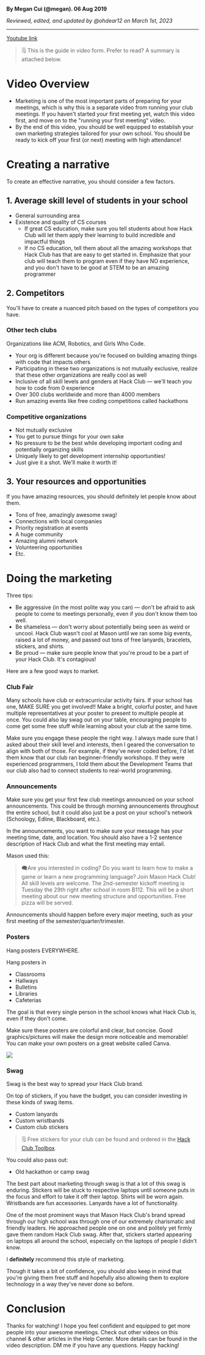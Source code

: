 __By Megan Cui (@megan). 06 Aug 2019__

_Reviewed, edited, and updated by @ohdear12 on March 1st, 2023_

---

[Youtube link](https://youtu.be/j86_TxXIDwM)
> 🗒️ This is the guide in video form. Prefer to read? A summary is attached below.

# Video Overview

- Marketing is one of the most important parts of preparing for your meetings, which is why this is a separate video from running your club meetings. If you haven't started your first meeting yet, watch this video first, and move on to the "running your first meeting" video.
- By the end of this video, you should be well equipped to establish your own marketing strategies tailored for your own school. You should be ready to kick off your first (or next) meeting with high attendance!

# Creating a narrative

To create an effective narrative, you should consider a few factors.

## 1\. Average skill level of students in your school

- General surrounding area
- Existence and quality of CS courses
  - If great CS education, make sure you tell students about how Hack Club will let them apply their learning to build incredible and impactful things
  - If no CS education, tell them about all the amazing workshops that Hack Club has that are easy to get started in. Emphasize that your club will teach them to program even if they have NO experience, and you don't have to be good at STEM to be an amazing programmer

## 2\. Competitors

You'll have to create a nuanced pitch based on the types of competitors you have.

### Other tech clubs

Organizations like ACM, Robotics, and Girls Who Code.

- Your org is different because you're focused on building amazing things with code that impacts others
- Participating in these two organizations is not mutually exclusive, realize that these other organizations are really cool as well
- Inclusive of all skill levels and genders at Hack Club — we'll teach you how to code from 0 experience
- Over 300 clubs worldwide and more than 4000 members
- Run amazing events like free coding competitions called hackathons

### Competitive organizations

- Not mutually exclusive
- You get to pursue things for your own sake
- No pressure to be the best while developing important coding and potentially organizing skills
- Uniquely likely to get development internship opportunities!
- Just give it a shot. We'll make it worth it!

## 3\. Your resources and opportunities

If you have amazing resources, you should definitely let people know about them.

- Tons of free, amazingly awesome swag!
- Connections with local companies
- Priority registration at events
- A huge community
- Amazing alumni network
- Volunteering opportunities
- Etc.

# Doing the marketing

Three tips:

- Be aggressive (in the most polite way you can) — don't be afraid to ask people to come to meetings personally, even if you don't know them too well.
- Be shameless — don't worry about potentially being seen as weird or uncool. Hack Club wasn't cool at Mason until we ran some big events, raised a lot of money, and passed out tons of free lanyards, bracelets, stickers, and shirts.
- Be proud — make sure people know that you're proud to be a part of your Hack Club. It's contagious!

Here are a few good ways to market.

### Club Fair

Many schools have club or extracurricular activity fairs. If your school has one, MAKE SURE you get involved!! Make a bright, colorful poster, and have multiple representatives at your poster to present to multiple people at once. You could also lay swag out on your table, encouraging people to come get some free stuff while learning about your club at the same time.

Make sure you engage these people the right way. I always made sure that I asked about their skill level and interests, then I geared the conversation to align with both of those. For example, if they've never coded before, I'd let them know that our club ran beginner-friendly workshops. If they were experienced programmers, I told them about the Development Teams that our club also had to connect students to real-world programming.

### Announcements

Make sure you get your first few club meetings announced on your school announcements. This could be through morning announcements throughout the entire school, but it could also just be a post on your school's network (Schoology, Edline, Blackboard, etc.).

In the announcements, you want to make sure your message has your meeting time, date, and location. You should also have a 1-2 sentence description of Hack Club and what the first meeting may entail.

Mason used this:

> 🗨️Are you interested in coding? Do you want to learn how to make a game or learn a new programming language? Join Mason Hack Club! All skill levels are welcome. The 2nd-semester kickoff meeting is Tuesday the 29th right after school in room B112. This will be a short meeting about our new meeting structure and opportunities. Free pizza will be served.

Announcements should happen before every major meeting, such as your first meeting of the semester/quarter/trimester.

### Posters

Hang posters EVERYWHERE.

Hang posters in

*   Classrooms
*   Hallways
*   Bulletins
*   Libraries
*   Cafeterias

The goal is that every single person in the school knows what Hack Club is, even if they don't come.

Make sure these posters are colorful and clear, but concise. Good graphics/pictures will make the design more noticeable and memorable! You can make your own posters on a great website called Canva.

![](https://cloud-g8xtbr32u.vercel.app/0untitled.png)

### Swag

Swag is the best way to spread your Hack Club brand.

On top of stickers, if you have the budget, you can consider investing in these kinds of swag items.

- Custom lanyards
- Custom wristbands
- Custom club stickers

> 🗒 Free stickers for your club can be found and ordered in the [Hack Club Toolbox](https://toolbox.hackclub.com/stickers?category=&query=).

You could also pass out:

- Old hackathon or camp swag

The best part about marketing through swag is that a lot of this swag is enduring. Stickers will be stuck to respective laptops until someone puts in the focus and effort to take it off their laptop. Shirts will be worn again. Wristbands are fun accessories. Lanyards have a lot of functionality.

One of the most prominent ways that Mason Hack Club's brand spread through our high school was through one of our extremely charismatic and friendly leaders. He approached people one on one and politely yet firmly gave them random Hack Club swag. After that, stickers started appearing on laptops all around the school, especially on the laptops of people I didn't know.

I **definitely** recommend this style of marketing.

Though it takes a bit of confidence, you should also keep in mind that you're giving them free stuff and hopefully also allowing them to explore technology in a way they've never done so before.

# Conclusion

Thanks for watching! I hope you feel confident and equipped to get more people into your awesome meetings. Check out other videos on this channel & other articles in the Help Center. More details can be found in the video description. DM me if you have any questions. Happy hacking!
